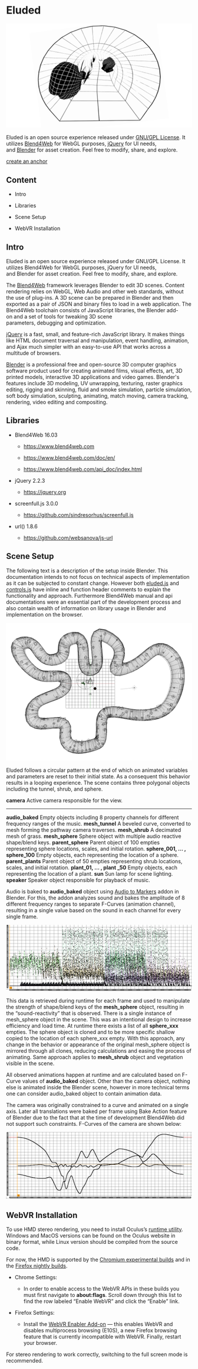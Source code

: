 Eluded
======

![](media/image1.png)

Eluded is an open source experience released under [GNU/GPL
License](http://www.gnu.org/licenses/gpl-3.0.html). It
utilizes [Blend4Web](http://www.gnu.org/licenses/gpl-3.0.html) for WebGL
purposes, [jQuery](https://jquery.com/) for UI needs,
and [Blender](https://www.blender.org/) for asset creation. Feel free to
modify, share, and explore.

[create an anchor](#anchors-in-markdown)

Content
-------

-   Intro

-   Libraries

-   Scene Setup

-   WebVR Installation

Intro
-----

Eluded is an open source experience released under GNU/GPL License. It
utilizes Blend4Web for WebGL purposes, jQuery for UI needs,
and Blender for asset creation. Feel free to modify, share, and explore.

The [Blend4Web](https://en.wikipedia.org/wiki/Blend4Web) framework
leverages Blender to edit 3D scenes. Content rendering relies
on WebGL, Web Audio and other web standards, without the use
of plug-ins. A 3D scene can be prepared in Blender and then exported as
a pair of JSON and binary files to load in a web application. The
Blend4Web toolchain consists of JavaScript libraries, the
Blender add-on and a set of tools for tweaking 3D scene
parameters, debugging and optimization.

[jQuery](https://en.wikipedia.org/wiki/JQuery) is a fast, small, and
feature-rich JavaScript library. It makes things like HTML document
traversal and manipulation, event handling, animation, and Ajax much
simpler with an easy-to-use API that works across a multitude of
browsers.

[Blender](https://en.wikipedia.org/wiki/Blender_(software)) is a
professional free and open-source 3D computer graphics software product
used for creating animated films, visual effects, art, 3D printed
models, interactive 3D applications and video games. Blender's features
include 3D modeling, UV unwrapping, texturing, raster graphics editing,
rigging and skinning, fluid and smoke simulation, particle simulation,
soft body simulation, sculpting, animating, match moving, camera
tracking, rendering, video editing and compositing.

Libraries
---------

-   Blend4Web 16.03

    -   <https://www.blend4web.com>

    -   <https://www.blend4web.com/doc/en/>

    -   <https://www.blend4web.com/api_doc/index.html>

-   jQuery 2.2.3

    -   <https://jquery.org>

-   screenfull.js 3.0.0

    -   <https://github.com/sindresorhus/screenfull.js>

-   url() 1.8.6

    -   <https://github.com/websanova/js-url>

Scene Setup
-----------

The following text is a description of the setup inside Blender. This
documentation intends to not focus on technical aspects of
implementation as it can be subjected to constant change. However both
[eluded.js](https://github.com/Eluded/eluded.github.io/blob/master/js/eluded.js)
and
[controls.js](https://github.com/Eluded/eluded.github.io/blob/master/js/controls.js)
have inline and function header comments to explain the functionality
and approach. Furthermore Blend4Web manual and api documentations were
an essential part of the development process and also contain wealth of
information on library usage in Blender and implementation on the
browser.

![](media/image2.png)

Eluded follows a circular pattern at the end of which on animated
variables and parameters are reset to their initial state. As a
consequent this behavior results in a looping experience. The scene
contains three polygonal objects including the tunnel, shrub, and
sphere.

  **camera**                         Active camera responsible for the view.
  ---------------------------------- -------------------------------------------------------------------------------------------
  **audio\_baked**                   Empty objects including 8 property channels for different frequency ranges of the music.
  **mesh\_tunnel**                   A beveled curve, converted to mesh forming the pathway camera traverses.
  **mesh\_shrub**                    A decimated mesh of grass.
  **mesh\_sphere**                   Sphere object with multiple audio reactive shape/blend keys.
  **parent\_sphere**                 Parent object of 100 empties representing sphere locations, scales, and initial rotation.
  **sphere\_001, … , sphere\_100**   Empty objects, each representing the location of a sphere.
  **parent\_plants**                 Parent object of 50 empties representing shrub locations, scales, and initial rotation.
  **plant\_01, … , plant \_50**      Empty objects, each representing the location of a plant.
  **sun**                            Sun lamp for scene lighting.
  **speaker**                        Speaker object responsible for playback of music.

Audio is baked to **audio\_baked** object using [Audio to
Markers](https://github.com/JacquesLucke/AudioToMarkers) addon in
Blender. For this, the addon analyzes sound and bakes the amplitude of 8
different frequency ranges to separate F-Curves (animation channel),
resulting in a single value based on the sound in each channel for every
single frame.

![](media/image3.png)

This data is retrieved during runtime for each frame and used to
manipulate the strength of shape/blend keys of the **mesh\_sphere**
object, resulting in the “sound-reactivity” that is observed. There is a
single instance of mesh\_sphere object in the scene. This was an
intentional design to increase efficiency and load time. At runtime
there exists a list of all **sphere\_xxx** empties. The sphere object is
cloned and to be more specific shallow copied to the location of each
sphere\_xxx empty. With this approach, any change in the behavior or
appearance of the original mesh\_sphere object is mirrored through all
clones, reducing calculations and easing the process of animating. Same
approach applies to **mesh\_shrub** object and vegetation visible in the
scene.

All observed animations happen at runtime and are calculated based on
F-Curve values of **audio\_baked** object. Other than the camera object,
nothing else is animated inside the Blender scene, however in more
technical terms one can consider audio\_baked object to contain
animation data.

The camera was originally constrained to a curve and animated on a
single axis. Later all translations were baked per frame using Bake
Action feature of Blender due to the fact that at the time of
development Blend4Web did not support such constraints. F-Curves of the
camera are shown below:

![](media/image4.png)

WebVR Installation
------------------

To use HMD stereo rendering, you need to install Oculus’s [runtime
utility](https://developer.oculus.com/downloads/). Windows and MacOS
versions can be found on the Oculus website in binary format, while
Linux version should be compiled from the source code.

For now, the HMD is supported by the [Chromium experimental
builds](http://blog.tojicode.com/2014/07/bringing-vr-to-chrome.html) and
in the [Firefox nightly builds](https://nightly.mozilla.org/).

-   Chrome Settings:

    -   In order to enable access to the WebVR APIs in these builds you
        must first navigate to **about:flags**. Scroll down through this
        list to find the row labeled “Enable WebVR” and click the
        “Enable” link.

-   Firefox Settings:

    -   Install the [WebVR Enabler
        Add-on](http://www.mozvr.com/downloads/webvr-addon-0.1.0.xpi) —
        this enables WebVR and disables multiprocess browsing (E10S), a
        new Firefox browsing feature that is currently incompatible
        with WebVR. Finally, restart your browser.

For stereo rendering to work correctly, switching to the full screen
mode is recommended.
